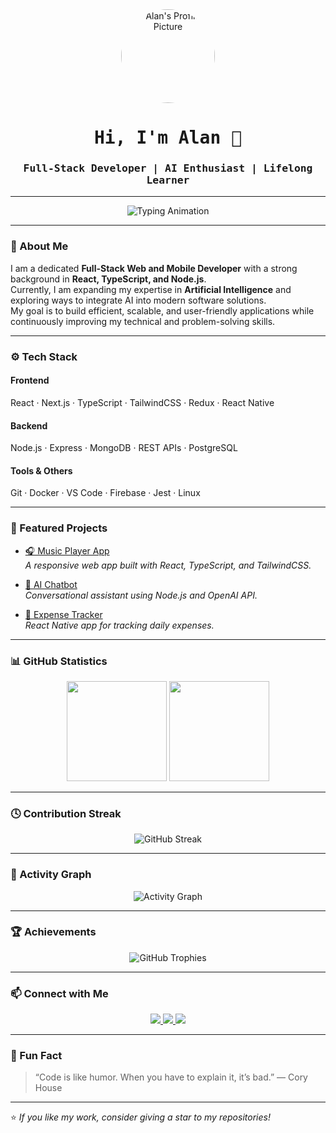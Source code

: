 <!-- Alan's Professional GitHub Profile README -->

<div align="center">
  <img src="https://avatars.githubusercontent.com/alan-dev" alt="Alan's Profile Picture" width="150" style="border-radius: 50%;" />
  
  <h1 style="font-family: 'Fira Code', monospace;">Hi, I'm Alan 👋</h1>
  <h3 style="font-family: 'Fira Code', monospace;">Full-Stack Developer | AI Enthusiast | Lifelong Learner</h3>
</div>

---

<p align="center">
  <img src="https://readme-typing-svg.herokuapp.com?font=Fira+Code&weight=500&size=22&pause=1000&color=00C8FF&center=true&vCenter=true&width=600&lines=Full-Stack+Developer;React+%7C+TypeScript+%7C+Node.js;AI+and+Machine+Learning+Explorer" alt="Typing Animation" />
</p>

---

### 🧠 About Me
I am a dedicated **Full-Stack Web and Mobile Developer** with a strong background in **React, TypeScript, and Node.js**.  
Currently, I am expanding my expertise in **Artificial Intelligence** and exploring ways to integrate AI into modern software solutions.  
My goal is to build efficient, scalable, and user-friendly applications while continuously improving my technical and problem-solving skills.

---

### ⚙️ Tech Stack
#### **Frontend**
React · Next.js · TypeScript · TailwindCSS · Redux · React Native  
#### **Backend**
Node.js · Express · MongoDB · REST APIs · PostgreSQL  
#### **Tools & Others**
Git · Docker · VS Code · Firebase · Jest · Linux  

---

### 🚀 Featured Projects
- [🎧 Music Player App](https://github.com/example/music-player)  
  *A responsive web app built with React, TypeScript, and TailwindCSS.*

- [🧠 AI Chatbot](https://github.com/example/ai-chatbot)  
  *Conversational assistant using Node.js and OpenAI API.*

- [📱 Expense Tracker](https://github.com/example/expense-tracker)  
  *React Native app for tracking daily expenses.*

---

### 📊 GitHub Statistics
<p align="center">
  <img height="160em" src="https://github-readme-stats.vercel.app/api?username=alan-dev&show_icons=true&theme=tokyonight&count_private=true" />
  <img height="160em" src="https://github-readme-stats.vercel.app/api/top-langs/?username=alan-dev&layout=compact&theme=tokyonight" />
</p>

---

### 🕓 Contribution Streak
<p align="center">
  <img src="https://github-readme-streak-stats.herokuapp.com/?user=alan-dev&theme=tokyonight" alt="GitHub Streak" />
</p>

---

### 🌱 Activity Graph
<p align="center">
  <img src="https://github-readme-activity-graph.vercel.app/graph?username=alan-dev&theme=tokyo-night&hide_border=true&bg_color=0D1117&color=00C8FF&line=00C8FF&point=FFFFFF" alt="Activity Graph" />
</p>

---

### 🏆 Achievements
<p align="center">
  <img src="https://github-profile-trophy.vercel.app/?username=alan-dev&theme=darkhub&margin-w=10&margin-h=10&title=Stars,Followers,Commit,Repositories,Issues,PullRequest" alt="GitHub Trophies" />
</p>

---

### 📫 Connect with Me
<p align="center">
  <a href="https://linkedin.com/in/example" target="_blank">
    <img src="https://img.shields.io/badge/LinkedIn-0077B5?style=for-the-badge&logo=linkedin&logoColor=white"/>
  </a>
  <a href="mailto:alan@example.com">
    <img src="https://img.shields.io/badge/Email-D14836?style=for-the-badge&logo=gmail&logoColor=white"/>
  </a>
  <a href="https://example-portfolio.com" target="_blank">
    <img src="https://img.shields.io/badge/Portfolio-000000?style=for-the-badge&logo=vercel&logoColor=white"/>
  </a>
</p>

---

### 🧩 Fun Fact
> “Code is like humor. When you have to explain it, it’s bad.” — Cory House

---

⭐️ *If you like my work, consider giving a star to my repositories!*
